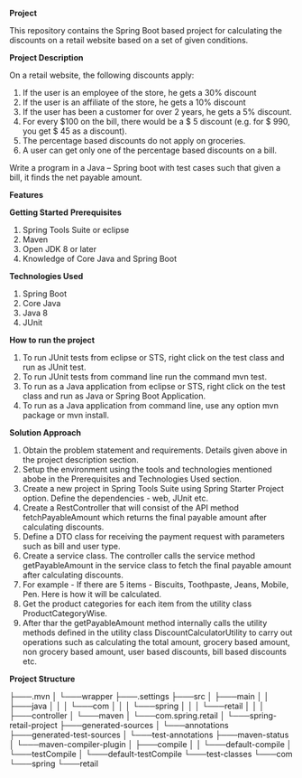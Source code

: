 **Project**

This repository contains the Spring Boot based project for calculating the discounts on a retail website based on a set of given conditions.

**Project Description**

On a retail website, the following discounts apply:
1.	If the user is an employee of the store, he gets a 30% discount
2.	If the user is an affiliate of the store, he gets a 10% discount
3.	If the user has been a customer for over 2 years, he gets a 5% discount.
4.	For every $100 on the bill, there would be a $ 5 discount (e.g. for $ 990, you get $ 45 as a discount).
5.	The percentage based discounts do not apply on groceries.
6.	A user can get only one of the percentage based discounts on a bill.

Write a program in a Java – Spring boot with test cases such that given a bill, it finds the net payable amount.

**Features**

**Getting Started**
**Prerequisites**

1) Spring Tools Suite or eclipse
2) Maven
3) Open JDK 8 or later
4) Knowledge of Core Java and Spring Boot

**Technologies Used**

1) Spring Boot
2) Core Java
3) Java 8
4) JUnit

**How to run the project**
1) To run JUnit tests from eclipse or STS, right click on the test class and run as JUnit test.
2) To run JUnit tests from command line run the command mvn test.
3) To run as a Java application from eclipse or STS, right click on the test class and run as Java or Spring Boot Application.
4) To run as a Java application from command line, use any option mvn package or mvn install.

**Solution Approach**
1) Obtain the problem statement and requirements. Details given above in the project description section.
2) Setup the environment using the tools and technologies mentioned abobe in the Prerequisites and Technologies Used section.
3) Create a new project in Spring Tools Suite using Spring Starter Project option. Define the dependencies - web, JUnit etc.
4) Create a RestController that will consist of the API method fetchPayableAmount which returns the final payable amount after calculating discounts.
5) Define a DTO class for receiving the payment request with parameters such as bill and user type.
6) Create a service class. The controller calls the service method getPayableAmount in the service class to fetch the final payable amount after calculating discounts.
7) For example - If there are 5 items - Biscuits, Toothpaste, Jeans, Mobile, Pen. Here is how it will be calculated.
8) Get the product categories for each item from the utility class ProductCategoryWise.
9) After thar the getPayableAmount method internally calls the utility methods defined in the utility class DiscountCalculatorUtility to carry out operations such as calculating the total amount, grocery based amount, non grocery based amount, user based discounts, bill based discounts etc.

**Project Structure**

├───.mvn
│   └───wrapper
├───.settings
├───src
│   ├───main
│   │   ├───java
│   │   │   └───com
│   │   │       └───spring
│   │   │           └───retail
│   │   │               ├───controller
    │       └───maven
    │           └───com.spring.retail
    │               └───spring-retail-project
    ├───generated-sources
    │   └───annotations
    ├───generated-test-sources
    │   └───test-annotations
    ├───maven-status
    │   └───maven-compiler-plugin
    │       ├───compile
    │       │   └───default-compile
    │       └───testCompile
    │           └───default-testCompile
    └───test-classes
        └───com
            └───spring
                └───retail
